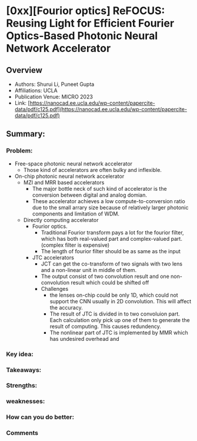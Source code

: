 # [0xx][Fourior optics] ReFOCUS: Reusing Light for Efficient Fourier Optics-Based Photonic Neural Network Accelerator
## Overview
* Authors: Shurui Li, Puneet Gupta
* Affiliations: UCLA
* Publication Venue: MICRO 2023
* Link: [https://nanocad.ee.ucla.edu/wp-content/papercite-data/pdf/c125.pdf](https://nanocad.ee.ucla.edu/wp-content/papercite-data/pdf/c125.pdf)
## Summary: 
### Problem:
- Free-space photonic neural network accelerator
    - Those kind of accelerators are often bulky and inflexible.
- On-chip photonic neural network accelerator
    - MZI and MRR based accelerators
        - The major bottle neck of such kind of accelerator is the conversion between digital and analog domian.
        - These accelerator achieves a low compute-to-conversion ratio due to the small arrary size because of relatively larger photonic components and limitation of WDM.
    - Directly computing accelerator
        - Fourior optics. 
            - Traditional Fourior transform pays a lot for the fourior filter, which has both real-valued part and complex-valued part. (complex filter is expensive)
            - The length of fourior filter should be as same as the input 
        - JTC accelerators
            - JCT can get the co-transform of two signals with two lens and a non-linear unit in middle of them. 
            - The output consist of two convolution result and one non-convolution result which could be shifted off
            - Challenges
                - the lenses on-chip could be only 1D, which could not support the CNN usually in 2D convolution. This will affect the accuracy.
                - The result of JTC is divided in to two convoluion part. Each calculation only pick up one of them to generate the result of computing. This causes redundency.
                - The nonlinear part of JTC is implemented by MMR which has undesired overhead and 
### Key idea: 
### Takeaways: 
### Strengths: 
### weaknesses: 
### How can you do better:
### Comments
